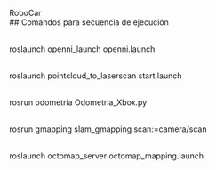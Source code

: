 RoboCar
<br /> ## Comandos para secuencia de ejecución 

<br />roslaunch openni_launch openni.launch

<br />roslaunch pointcloud_to_laserscan start.launch

<br />rosrun odometria Odometria_Xbox.py

<br />rosrun gmapping slam_gmapping scan:=camera/scan

<br />roslaunch octomap_server octomap_mapping.launch 
